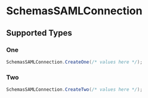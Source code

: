 # SchemasSAMLConnection


## Supported Types

### One

```csharp
SchemasSAMLConnection.CreateOne(/* values here */);
```

### Two

```csharp
SchemasSAMLConnection.CreateTwo(/* values here */);
```
